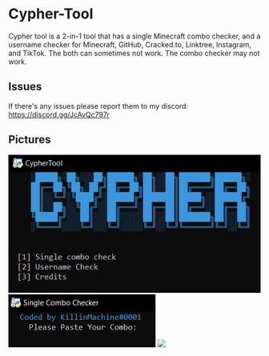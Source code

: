 # Cypher-Tool
Cypher tool is a 2-in-1 tool that has a single Minecraft combo checker, and a username checker for Minecraft, GitHub, Cracked.to, Linktree, Instagram, and TikTok. The both can sometimes not work. The combo checker may not work.

## Issues
If there's any issues please report them to my discord: https://discord.gg/JcAvQc797r

## Pictures
![](pictures/cypherhomescreen.png)
![](pictures/cyphercombo.png) 
![](pictures/cypherusernme.png) 
